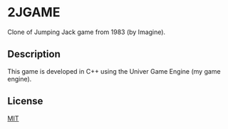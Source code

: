 # 2JGAME

Clone of Jumping Jack game from 1983 (by Imagine).

## Description

This game is developed in C++ using the Univer Game Engine (my game engine).

## License

[MIT](https://choosealicense.com/licenses/mit/)